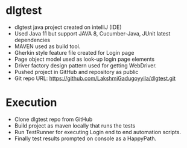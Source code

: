 # dlgtest

* dlgtest java project created on intelliJ (IDE)
* Used Java 11 but support JAVA 8, Cucumber-Java, JUnit latest dependencies
* MAVEN used as build tool.
* Gherkin style feature file created for Login page
* Page object model used as look-up login page elements
* Driver factory design pattern used for getting WebDriver.
* Pushed project in GitHub and repository as public 
* Git repo URL: https://github.com/LakshmiGadugoyyila/dlgtest.git

# Execution

* Clone dlgtest repo from GitHub
* Build project as maven locally that runs the tests
* Run TestRunner for executing Login end to end automation scripts.
* Finally test results prompted on console as a HappyPath.



